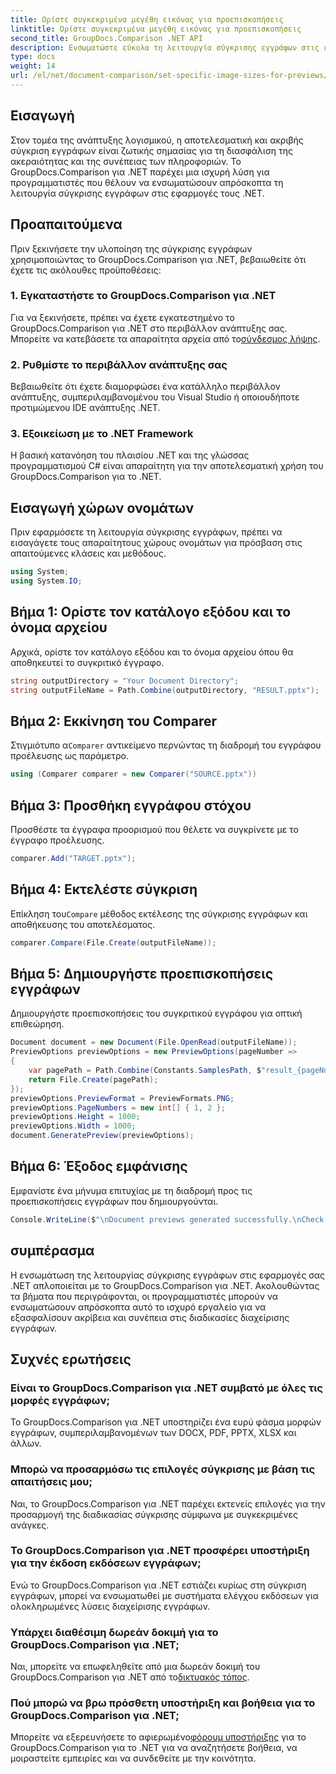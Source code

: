 ```yaml
---
title: Ορίστε συγκεκριμένα μεγέθη εικόνας για προεπισκοπήσεις
linktitle: Ορίστε συγκεκριμένα μεγέθη εικόνας για προεπισκοπήσεις
second_title: GroupDocs.Comparison .NET API
description: Ενσωματώστε εύκολα τη λειτουργία σύγκρισης εγγράφων στις εφαρμογές σας .NET με το GroupDocs.Comparison για .NET.
type: docs
weight: 14
url: /el/net/document-comparison/set-specific-image-sizes-for-previews/
---
```

## Εισαγωγή
Στον τομέα της ανάπτυξης λογισμικού, η αποτελεσματική και ακριβής σύγκριση εγγράφων είναι ζωτικής σημασίας για τη διασφάλιση της ακεραιότητας και της συνέπειας των πληροφοριών. Το GroupDocs.Comparison για .NET παρέχει μια ισχυρή λύση για προγραμματιστές που θέλουν να ενσωματώσουν απρόσκοπτα τη λειτουργία σύγκρισης εγγράφων στις εφαρμογές τους .NET.
## Προαπαιτούμενα
Πριν ξεκινήσετε την υλοποίηση της σύγκρισης εγγράφων χρησιμοποιώντας το GroupDocs.Comparison για .NET, βεβαιωθείτε ότι έχετε τις ακόλουθες προϋποθέσεις:
### 1. Εγκαταστήστε το GroupDocs.Comparison για .NET
 Για να ξεκινήσετε, πρέπει να έχετε εγκατεστημένο το GroupDocs.Comparison για .NET στο περιβάλλον ανάπτυξης σας. Μπορείτε να κατεβάσετε τα απαραίτητα αρχεία από το[σύνδεσμος λήψης](https://releases.groupdocs.com/comparison/net/).
### 2. Ρυθμίστε το περιβάλλον ανάπτυξης σας
Βεβαιωθείτε ότι έχετε διαμορφώσει ένα κατάλληλο περιβάλλον ανάπτυξης, συμπεριλαμβανομένου του Visual Studio ή οποιουδήποτε προτιμώμενου IDE ανάπτυξης .NET.
### 3. Εξοικείωση με το .NET Framework
Η βασική κατανόηση του πλαισίου .NET και της γλώσσας προγραμματισμού C# είναι απαραίτητη για την αποτελεσματική χρήση του GroupDocs.Comparison για το .NET.

## Εισαγωγή χώρων ονομάτων
Πριν εφαρμόσετε τη λειτουργία σύγκρισης εγγράφων, πρέπει να εισαγάγετε τους απαραίτητους χώρους ονομάτων για πρόσβαση στις απαιτούμενες κλάσεις και μεθόδους.
```csharp
using System;
using System.IO;
```
## Βήμα 1: Ορίστε τον κατάλογο εξόδου και το όνομα αρχείου
Αρχικά, ορίστε τον κατάλογο εξόδου και το όνομα αρχείου όπου θα αποθηκευτεί το συγκριτικό έγγραφο.
```csharp
string outputDirectory = "Your Document Directory";
string outputFileName = Path.Combine(outputDirectory, "RESULT.pptx");
```
## Βήμα 2: Εκκίνηση του Comparer
 Στιγμιότυπο α`Comparer` αντικείμενο περνώντας τη διαδρομή του εγγράφου προέλευσης ως παράμετρο.
```csharp
using (Comparer comparer = new Comparer("SOURCE.pptx"))
```
## Βήμα 3: Προσθήκη εγγράφου στόχου
Προσθέστε τα έγγραφα προορισμού που θέλετε να συγκρίνετε με το έγγραφο προέλευσης.
```csharp
comparer.Add("TARGET.pptx");
```
## Βήμα 4: Εκτελέστε σύγκριση
 Επίκληση του`Compare` μέθοδος εκτέλεσης της σύγκρισης εγγράφων και αποθήκευσης του αποτελέσματος.
```csharp
comparer.Compare(File.Create(outputFileName));
```
## Βήμα 5: Δημιουργήστε προεπισκοπήσεις εγγράφων
Δημιουργήστε προεπισκοπήσεις του συγκριτικού εγγράφου για οπτική επιθεώρηση.
```csharp
Document document = new Document(File.OpenRead(outputFileName));
PreviewOptions previewOptions = new PreviewOptions(pageNumber =>
{
    var pagePath = Path.Combine(Constants.SamplesPath, $"result_{pageNumber}.png");
    return File.Create(pagePath);
});
previewOptions.PreviewFormat = PreviewFormats.PNG;
previewOptions.PageNumbers = new int[] { 1, 2 };
previewOptions.Height = 1000;
previewOptions.Width = 1000;
document.GeneratePreview(previewOptions);
```
## Βήμα 6: Έξοδος εμφάνισης
Εμφανίστε ένα μήνυμα επιτυχίας με τη διαδρομή προς τις προεπισκοπήσεις εγγράφων που δημιουργούνται.
```csharp
Console.WriteLine($"\nDocument previews generated successfully.\nCheck output in {outputDirectory}.");
```

## συμπέρασμα
Η ενσωμάτωση της λειτουργίας σύγκρισης εγγράφων στις εφαρμογές σας .NET απλοποιείται με το GroupDocs.Comparison για .NET. Ακολουθώντας τα βήματα που περιγράφονται, οι προγραμματιστές μπορούν να ενσωματώσουν απρόσκοπτα αυτό το ισχυρό εργαλείο για να εξασφαλίσουν ακρίβεια και συνέπεια στις διαδικασίες διαχείρισης εγγράφων.
## Συχνές ερωτήσεις
### Είναι το GroupDocs.Comparison για .NET συμβατό με όλες τις μορφές εγγράφων;
Το GroupDocs.Comparison για .NET υποστηρίζει ένα ευρύ φάσμα μορφών εγγράφων, συμπεριλαμβανομένων των DOCX, PDF, PPTX, XLSX και άλλων.
### Μπορώ να προσαρμόσω τις επιλογές σύγκρισης με βάση τις απαιτήσεις μου;
Ναι, το GroupDocs.Comparison για .NET παρέχει εκτενείς επιλογές για την προσαρμογή της διαδικασίας σύγκρισης σύμφωνα με συγκεκριμένες ανάγκες.
### Το GroupDocs.Comparison για .NET προσφέρει υποστήριξη για την έκδοση εκδόσεων εγγράφων;
Ενώ το GroupDocs.Comparison για .NET εστιάζει κυρίως στη σύγκριση εγγράφων, μπορεί να ενσωματωθεί με συστήματα ελέγχου εκδόσεων για ολοκληρωμένες λύσεις διαχείρισης εγγράφων.
### Υπάρχει διαθέσιμη δωρεάν δοκιμή για το GroupDocs.Comparison για .NET;
 Ναι, μπορείτε να επωφεληθείτε από μια δωρεάν δοκιμή του GroupDocs.Comparison για .NET από το[δικτυακός τόπος](https://releases.groupdocs.com/).
### Πού μπορώ να βρω πρόσθετη υποστήριξη και βοήθεια για το GroupDocs.Comparison για .NET;
 Μπορείτε να εξερευνήσετε το αφιερωμένο[φόρουμ υποστήριξης](https://forum.groupdocs.com/c/comparison/12) για το GroupDocs.Comparison για το .NET για να αναζητήσετε βοήθεια, να μοιραστείτε εμπειρίες και να συνδεθείτε με την κοινότητα.